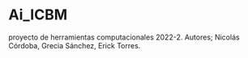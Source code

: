 # Ai_ICBM
proyecto de herramientas computacionales 2022-2. Autores; Nicolás Córdoba, Grecia Sánchez, Erick Torres.
